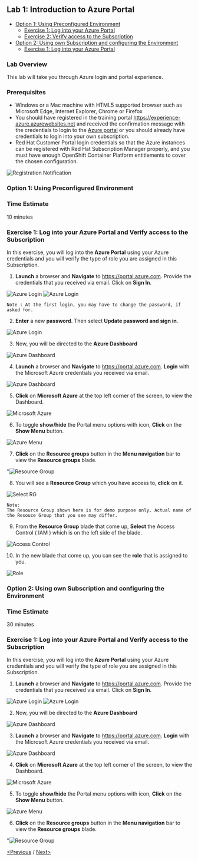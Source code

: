  ## Lab 1: Introduction to Azure Portal
 - [Option 1: Using Preconfigured Environment](#option-1-using-preconfigured-environment)
   * [Exercise 1: Log into your Azure Portal](#exercise-1-log-into-your-azure-portal-and-verify-access-to-the-subscription)
   * [Exercise 2: Verify access to the Subscription](#exercise-2-verify-access-to-the-subscription)
 - [Option 2: Using own Subscription and configuring the Environment](#option-2-using-own-subscription-and-configuring-the-environment)
   * [Exercise 1: Log into your Azure Portal](#exercise-1-log-into-your-azure-portal-and-verify-access-to-the-subscription)   
### Lab Overview
This lab will take you through Azure login and portal experience.

### Prerequisites
-	Windows or a Mac machine with HTML5 supported browser such as Microsoft Edge, Internet Explorer, Chrome or Firefox
-	You should have registered in the training portal https://experience-azure.azurewebsites.net and received the confirmation message with the credentials to login to the [Azure portal](http://portal.azure.com) or you should already have credentials to login into your own subscription.
-	Red Hat Customer Portal login credentials so that the Azure instances can be registered with Red Hat Subscription Manager properly, and you must have enough OpenShift Container Platform entitlements to cover the chosen configuration.

![Registration Notification](../images/2registration_notification.jpg)

### Option 1: Using Preconfigured Environment

### Time Estimate

10 minutes

### Exercise 1: Log into your Azure Portal and Verify access to the Subscription

In this exercise, you will log into the **Azure Portal** using your Azure credentials and you will verify the type of role you are assigned in this Subscription.
1.	**Launch** a browser and **Navigate** to https://portal.azure.com. Provide the credentials that you received via email. Click on **Sign In**.

![Azure Login](../images/3azure_login.jpg)
![Azure Login](../images/3azure_login1.jpg)

```
Note : At the first login, you may have to change the password, if asked for.
```

2.	**Enter** a new **password**. Then select **Update password and sign in**.

![Azure Login](../images/4update_password.jpg)

3.	Now, you will be directed to the **Azure Dashboard**

![Azure Dashboard](../images/5azure_dashboard.jpg)


4.	**Launch** a browser and **Navigate** to https://portal.azure.com. **Login** with the Microsoft Azure credentials you received via email. 

![Azure Dashboard](../images/6azure_dashboard.jpg)

5. **Click** on **Microsoft Azure** at the top left corner of the screen, to view the Dashboard.

![Microsoft Azure](../images/7microsoftazure.jpg)

6.	To toggle **show/hide** the Portal menu options with icon, **Click** on the **Show Menu** button. 

![Azure Menu](../images/8azure_menu.jpg)

7.	**Click** on the **Resource groups** button in the **Menu navigation** bar to view the **Resource groups** blade.

"![Resource Group](../images/9resourcegroup.jpg)

8.	You will see a **Resource Group** which you have access to, **click** on it.

![Select RG](../images/10select_rg.jpg)

```
Note:
The Resource Group shown here is for demo purpose only. Actual name of the Resouce Group that you see may differ.
```

9.	From the **Resource Group** blade that come up, **Select** the Access Control ( IAM ) which is on the left side of the blade.

![Access Control](https://github.com/ShivaniThadiyan/openshift-container-platform/blob/master/images/11access_control.jpg)

10.	In the new blade that come up, you can see the **role** that is assigned to you.

![Role](../images/12role.jpg)

### Option 2: Using own Subscription and configuring the Environment

### Time Estimate

30 minutes

### Exercise 1: Log into your Azure Portal and Verify access to the Subscription

In this exercise, you will log into the **Azure Portal** using your Azure credentials and you will verify the type of role you are assigned in this Subscription.
1.	**Launch** a browser and **Navigate** to https://portal.azure.com. Provide the credentials that you received via email. Click on **Sign In**.

![Azure Login](../images/3azure_login2.jpg)
![Azure Login](../images/3azure_login3.jpg)

2.	Now, you will be directed to the **Azure Dashboard**

![Azure Dashboard](../images/5azure_dashboard.jpg)


3.	**Launch** a browser and **Navigate** to https://portal.azure.com. **Login** with the Microsoft Azure credentials you received via email. 

![Azure Dashboard](../images/6azure_dashboard.jpg)

4. **Click** on **Microsoft Azure** at the top left corner of the screen, to view the Dashboard.

![Microsoft Azure](../images/7microsoftazure.jpg)

5.	To toggle **show/hide** the Portal menu options with icon, **Click** on the **Show Menu** button. 

![Azure Menu](../images/8azure_menu.jpg)

6.	**Click** on the **Resource groups** button in the **Menu navigation** bar to view the **Resource groups** blade.

"![Resource Group](../images/9resourcegroup.jpg)



[<Previous](https://github.com/SpektraSystems/openshift-container-platform/blob/master/README.md) /
[Next>](/docs/Lab%202:%20Deploying-OpenShift-cluster-using-ARM-templates.md)
